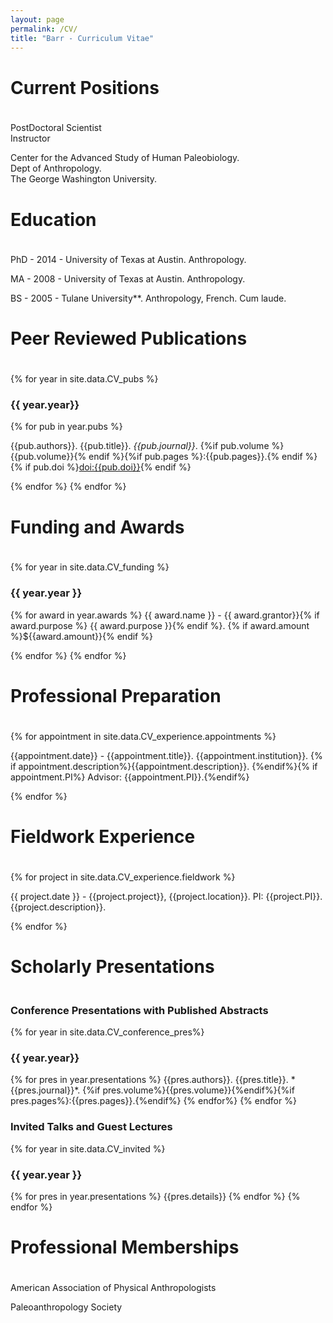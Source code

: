 ```yaml
---
layout: page
permalink: /CV/
title: "Barr - Curriculum Vitae"
---
```


<h1 style="padding-bottom:20px;">Current Positions</h1>

PostDoctoral Scientist<br>Instructor

Center for the Advanced Study of Human Paleobiology.<br>Dept of Anthropology.<br>The George Washington University. 

<h1 style="padding-bottom:20px;">Education</h1>

PhD - 2014 - University of Texas at Austin. Anthropology.

MA - 2008 - University of Texas at Austin. Anthropology. 

BS - 2005 - Tulane University**. Anthropology, French. Cum laude.

<h1 style="padding-bottom:20px;">Peer Reviewed Publications</h1>

{% for year in site.data.CV_pubs %}
<h3>{{ year.year}}</h3>
{% for pub in year.pubs %}

{{pub.authors}}. {{pub.title}}. *{{pub.journal}}*. {%if pub.volume %}{{pub.volume}}{% endif %}{%if pub.pages %}:{{pub.pages}}.{% endif %} {% if pub.doi %}[doi:{{pub.doi}}](http://dx.doi.org/{{pub.doi}}){% endif %}

{% endfor %}
{% endfor %}



<h1 style="padding-bottom:20px;">Funding and Awards</h1>

{% for year in site.data.CV_funding %}
<h3>{{ year.year }}</h3>
{% for award in year.awards %}
{{ award.name }} - {{ award.grantor}}{% if award.purpose %} {{ award.purpose }}{% endif %}. {% if award.amount %}${{award.amount}}{% endif %}

{% endfor %}
{% endfor %}

<h1 style="padding-bottom:20px;">Professional Preparation</h1>

{% for appointment in site.data.CV_experience.appointments %}

{{appointment.date}} - {{appointment.title}}. {{appointment.institution}}. {% if appointment.description%}{{appointment.description}}. {%endif%}{% if appointment.PI%} Advisor: {{appointment.PI}}.{%endif%}

{% endfor %}

<h1 style="padding-bottom:20px;">Fieldwork Experience</h1>

{% for project in site.data.CV_experience.fieldwork %}

{{ project.date }} - {{project.project}}, {{project.location}}. PI: {{project.PI}}. {{project.description}}.

{% endfor %}

<h1 style="padding-bottom:20px;">Scholarly Presentations</h1>

<h3>Conference Presentations with Published Abstracts</h3>
{% for year in site.data.CV_conference_pres%}
<h3>{{ year.year}}</h3>
{% for pres in year.presentations %}
{{pres.authors}}. {{pres.title}}. *{{pres.journal}}*. {%if pres.volume%}{{pres.volume}}{%endif%}{%if pres.pages%}:{{pres.pages}}.{%endif%}
{% endfor%}
{% endfor %}


<h3>Invited Talks and Guest Lectures</h3>
{% for year in site.data.CV_invited %}
<h3>{{ year.year }}</h3>
{% for pres in year.presentations %}
{{pres.details}}
{% endfor %}
{% endfor %}

<h1 style="padding-bottom:20px;">Professional Memberships</h1>

American Association of Physical Anthropologists

Paleoanthropology Society
